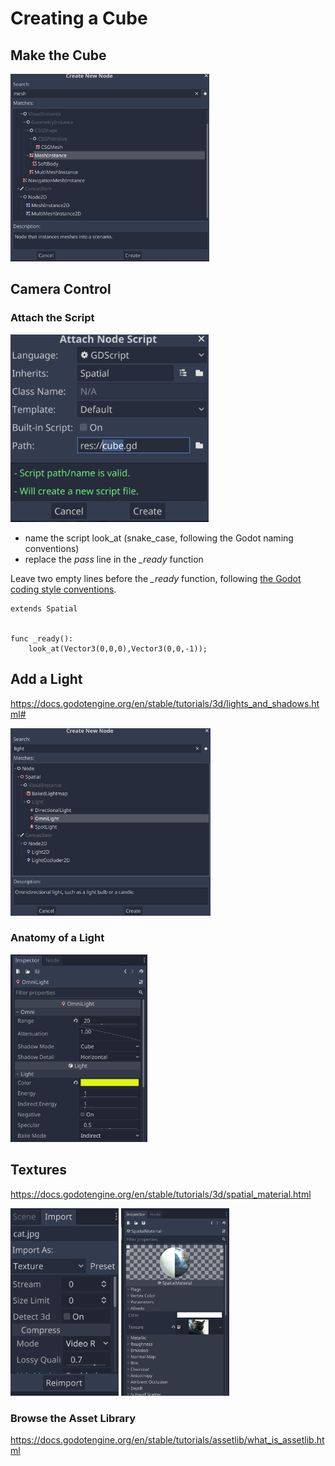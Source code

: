 # Creating a Cube

## Make the Cube

<img src="images/createmesh.png" height="300">

## Camera Control

### Attach the Script

<img src="images/attachscript.png" height="300">

- name the script look_at (snake_case, following the Godot naming conventions)
- replace the *pass* line in the *_ready* function

Leave two empty lines before the *_ready* function, following [the Godot coding style conventions](https://docs.godotengine.org/en/stable/getting_started/workflow/project_setup/project_organization.html#style-guide).

```gdscript
extends Spatial


func _ready():
	look_at(Vector3(0,0,0),Vector3(0,0,-1));
```

## Add a Light

https://docs.godotengine.org/en/stable/tutorials/3d/lights_and_shadows.html#

<img src="images/createlight.png" height="300">

### Anatomy of a Light

<img src="images/light.png" height="300">

## Textures

https://docs.godotengine.org/en/stable/tutorials/3d/spatial_material.html

<img src="images/textureimport.png" height="300">

<img src="images/materialtexture.png" height="300">

### Browse the Asset Library

https://docs.godotengine.org/en/stable/tutorials/assetlib/what_is_assetlib.html


